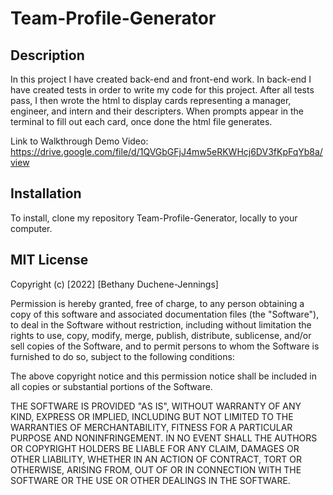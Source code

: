 # Team-Profile-Generator

## Description

In this project I have created back-end and front-end work. In back-end I have created tests in order to write my code for this project. After all tests pass, I then wrote the html to display cards representing a manager, engineer, and intern and their descripters. When prompts appear in the terminal to fill out each card, once done the html file generates.

Link to Walkthrough Demo Video: https://drive.google.com/file/d/1QVGbGFjJ4mw5eRKWHcj6DV3fKpFqYb8a/view

## Installation

To install, clone my repository Team-Profile-Generator, locally to your computer.

## MIT License

Copyright (c) [2022] [Bethany Duchene-Jennings]

Permission is hereby granted, free of charge, to any person obtaining a copy
of this software and associated documentation files (the "Software"), to deal
in the Software without restriction, including without limitation the rights
to use, copy, modify, merge, publish, distribute, sublicense, and/or sell
copies of the Software, and to permit persons to whom the Software is
furnished to do so, subject to the following conditions:

The above copyright notice and this permission notice shall be included in all
copies or substantial portions of the Software.

THE SOFTWARE IS PROVIDED "AS IS", WITHOUT WARRANTY OF ANY KIND, EXPRESS OR
IMPLIED, INCLUDING BUT NOT LIMITED TO THE WARRANTIES OF MERCHANTABILITY,
FITNESS FOR A PARTICULAR PURPOSE AND NONINFRINGEMENT. IN NO EVENT SHALL THE
AUTHORS OR COPYRIGHT HOLDERS BE LIABLE FOR ANY CLAIM, DAMAGES OR OTHER
LIABILITY, WHETHER IN AN ACTION OF CONTRACT, TORT OR OTHERWISE, ARISING FROM,
OUT OF OR IN CONNECTION WITH THE SOFTWARE OR THE USE OR OTHER DEALINGS IN THE
SOFTWARE.